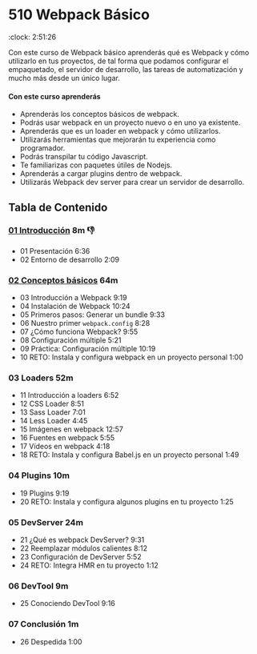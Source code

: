 # 510 Webpack Básico

:clock:  2:51:26

Con este curso de Webpack básico aprenderás qué es Webpack y cómo utilizarlo en tus proyectos, de tal forma que podamos configurar el empaquetado, el servidor de desarrollo, las tareas de automatización y mucho más desde un único lugar.

#### Con este curso aprenderás

* Aprenderás los conceptos básicos de webpack.
* Podrás usar webpack en un proyecto nuevo o en uno ya existente.
* Aprenderás que es un loader en webpack y cómo utilizarlos.
* Utilizarás herramientas que mejorarán tu experiencia como programador.
* Podrás transpilar tu código Javascript.
* Te familiarizas con paquetes útiles de Nodejs.
* Aprenderás a cargar plugins dentro de webpack.
* Utilizarás Webpack dev server para crear un servidor de desarrollo.

## Tabla de Contenido

### [01 Introducción](510-Webpack-Basico/01-Introduccion.md) 8m :-1:
* 01 Presentación 6:36 
* 02 Entorno de desarrollo 2:09 

### [02 Conceptos básicos](510-Webpack-Basico/02-Conceptos-Basicos.md) 64m

* 03 Introducción a Webpack 9:19 
* 04 Instalación de Webpack 10:24 
* 05 Primeros pasos: Generar un bundle 9:33 
* 06 Nuestro primer `webpack.config` 8:28 
* 07 ¿Cómo funciona Webpack? 9:55 
* 08 Configuración múltiple 5:21 
* 09 Práctica: Configuración múltiple 10:19 
* 10 RETO: Instala y configura webpack en un proyecto personal 1:00 

### 03 Loaders 52m

* 11 Introducción a loaders 6:52 
* 12 CSS Loader 8:51 
* 13 Sass Loader 7:01 
* 14 Less Loader 4:45 
* 15 Imágenes en webpack 12:57 
* 16 Fuentes en webpack 5:55 
* 17 Vídeos en webpack 4:18 
* 18 RETO: Instala y configura Babel.js en un proyecto personal 1:49 

### 04 Plugins 10m

* 19 Plugins 9:19 
* 20 RETO: Instala y configura algunos plugins en tu proyecto 1:25 

### 05 DevServer 24m

* 21 ¿Qué es webpack DevServer? 9:31 
* 22 Reemplazar módulos calientes 8:12 
* 23 Configuración de DevServer 5:52 
* 24 RETO: Integra HMR en tu proyecto 1:12 

### 06 DevTool 9m

* 25 Conociendo DevTool 9:16 

### 07 Conclusión 1m

* 26 Despedida 1:00 
